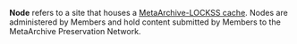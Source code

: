 **Node** refers to a site that houses a [MetaArchive-LOCKSS cache](/public-documentation/MetaArchive-Cooperative/Knowledge-Base/Cache). Nodes are administered by Members and hold content submitted by Members to the MetaArchive Preservation Network. 

